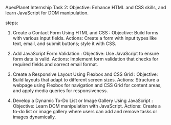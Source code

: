 ApexPlanet Internship Task 2:
Objective: Enhance HTML and CSS skills, and learn JavaScript for DOM manipulation.

steps:
1. Create a Contact Form Using HTML and CSS :
Objective: Build forms with various input fields.
Actions: Create a form with input types like text, email, and submit buttons; style it with CSS.

2. Add JavaScript Form Validation :
Objective: Use JavaScript to ensure form data is valid.
Actions: Implement form validation that checks for required fields and correct email format.

3. Create a Responsive Layout Using Flexbox and CSS Grid :
Objective: Build layouts that adapt to different screen sizes.
Actions: Structure a webpage using Flexbox for navigation and CSS Grid for content areas, and apply media queries for responsiveness.

4. Develop a Dynamic To-Do List or Image Gallery Using JavaScript :
Objective: Learn DOM manipulation with JavaScript.
Actions: Create a to-do list or image gallery where users can add and remove tasks or images dynamically.
